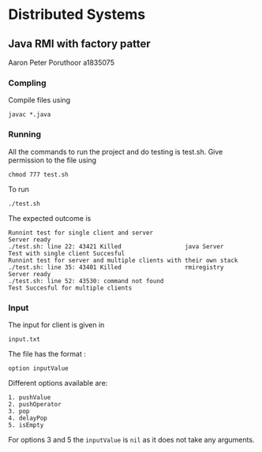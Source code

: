 # Distributed Systems

## Java RMI with factory patter

Aaron Peter Poruthoor
a1835075

### Compling

Compile files using

```
javac *.java
```

### Running

All the commands to run the project and do testing is test.sh. Give permission to the file using 

```
chmod 777 test.sh

```
To run 
```
./test.sh
```
The expected outcome is 

```
Runnint test for single client and server
Server ready
./test.sh: line 22: 43421 Killed                  java Server
Test with single client Succesful
Runnint test for server and multiple clients with their own stack
./test.sh: line 35: 43401 Killed                  rmiregistry
Server ready
./test.sh: line 52: 43530: command not found
Test Succesful for multiple clients

```

### Input

The input for client is given in  

```
input.txt
```
The file has the format :
```
option inputValue
```
Different options available are:
```
1. pushValue                                                     		 
2. pushOperator                                                    		 
3. pop                                                 					 
4. delayPop  
5. isEmpty                                                			 
```
For options 3 and 5 the ```inputValue``` is ```nil``` as it does not take any arguments.
